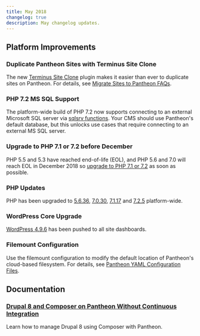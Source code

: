 ```yaml
---
title: May 2018
changelog: true
description: May changelog updates.
---
```

## Platform Improvements
### Duplicate Pantheon Sites with Terminus Site Clone
The new [Terminus Site Clone](https://github.com/pantheon-systems/terminus-site-clone-plugin) plugin makes it easier than ever to duplicate sites on Pantheon. For details, see <a href="/docs/migrate/#how-do-i-clone-an-existing-pantheon-site" data-proofer-ignore>Migrate Sites to Pantheon FAQs</a>.
### PHP 7.2 MS SQL Support
The platform-wide build of PHP 7.2 now supports connecting to an external Microsoft SQL server via [sqlsrv functions](http://php.net/manual/en/ref.sqlsrv.php). Your CMS should use Pantheon's default database, but this unlocks use cases that require connecting to an external MS SQL server.
### Upgrade to PHP 7.1 or 7.2 before December
PHP 5.5 and 5.3 have reached end-of-life (EOL), and PHP 5.6 and 7.0 will reach EOL in December 2018 so [upgrade to PHP 7.1 or 7.2](/docs/php-versions/) as soon as possible.
### PHP Updates
PHP has been upgraded to [5.6.36](http://www.php.net/ChangeLog-5.php#5.6.36), [7.0.30](
http://www.php.net/ChangeLog-7.php#7.0.30), [7.1.17](http://www.php.net/ChangeLog-7.php#7.1.17) and [7.2.5](
http://www.php.net/ChangeLog-7.php#7.2.5) platform-wide.
### WordPress Core Upgrade
[WordPress 4.9.6](https://github.com/pantheon-systems/WordPress/pull/159) has been pushed to all site dashboards.
### Filemount Configuration
Use the filemount configuration to modify the default location of Pantheon's cloud-based filesystem. For details, see [Pantheon YAML Configuration Files](/docs/pantheon-yml/#filemount-path).
## Documentation

### [Drupal 8 and Composer on Pantheon Without Continuous Integration](/docs/guides/drupal-8-composer-no-ci/)
Learn how to manage Drupal 8 using Composer with Pantheon.
